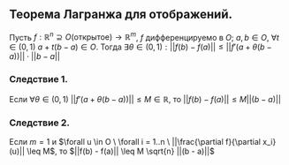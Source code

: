 ## Теорема Лагранжа для отображений.
Пусть $f: \mathbb{R}^n \supseteq O \text{(открытое)} \rightarrow \mathbb{R}^m$, $f$ дифференцируемо в $O$; $a, b \in O$, $\forall t \in (0, 1) \ a + t(b - a) \in O$.
Тогда $\exists \theta \in (0, 1): ||f(b) - f(a)|| \leq ||f'(a + \theta(b - a))|| \cdot ||b-a||$
### Следствие 1.
Если $\forall \theta \in (0, 1) \ ||f'(a + \theta(b - a))|| \leq M \in \mathbb{R}$,  то $||f(b) - f(a)|| \leq M ||(b - a)||$
### Следствие 2.
Если $m = 1$ и $\forall u \in O \ \forall i = 1..n \ ||\frac{\partial f}{\partial x_i}(u)|| \leq M$, то $||f(b) - f(a)|| \leq M \sqrt{n} ||(b - a)||$